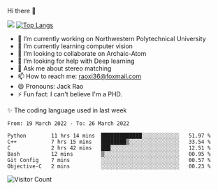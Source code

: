 Hi there 👋

![](https://github-readme-stats.vercel.app/api?username=Raohaocheng)
[![Top Langs](https://github-readme-stats.vercel.app/api/top-langs/?username=Raohaocheng&layout=compact)](https://github.com/anuraghazra/github-readme-stats)

- 🔭 I’m currently working on Northwestern Polytechnical University
- 🌱 I’m currently learning computer vision
- 👯 I’m looking to collaborate on Archaic-Atom
- 🤔 I’m looking for help with Deep learning
- 💬 Ask me about stereo matching
- 📫 How to reach me: raoxi36@foxmail.com
- 😄 Pronouns: Jack Rao
- ⚡ Fun fact: I can't believe I'm a PHD.

✨ The coding language used in last week
<!--START_SECTION:waka-->

```text
From: 19 March 2022 - To: 26 March 2022

Python        11 hrs 14 mins  █████████████░░░░░░░░░░░░   51.97 %
C++           7 hrs 15 mins   ████████▒░░░░░░░░░░░░░░░░   33.54 %
C             2 hrs 42 mins   ███░░░░░░░░░░░░░░░░░░░░░░   12.51 %
Bash          12 mins         ▒░░░░░░░░░░░░░░░░░░░░░░░░   00.95 %
Git Config    7 mins          ░░░░░░░░░░░░░░░░░░░░░░░░░   00.57 %
Objective-C   2 mins          ░░░░░░░░░░░░░░░░░░░░░░░░░   00.23 %
```

<!--END_SECTION:waka-->

![Visitor Count](https://profile-counter.glitch.me/Raohaocheng/count.svg)
